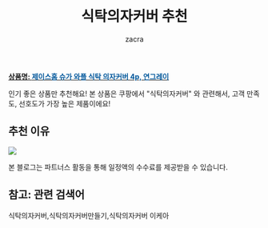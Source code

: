 ﻿---
layout: post
title:  "식탁의자커버 추천"
author: zacra
categories: [ 아이템 ]
tags: [식탁의자커버,식탁의자커버만들기,식탁의자커버 이케아]
image: https://static.coupangcdn.com/image/retail/images/2020/08/25/10/6/d7043848-cabd-4af3-8874-ddce6ff6ab81.jpg 
description: "쿠팡에서 식탁의자커버 관련 상품으로 가장 고객 선호도가 높은 제품 중 하나입니다."
---

<a href="https://link.coupang.com/re/AFFSDP?lptag=AF8407795&pageKey=2015248908&itemId=3428241305&vendorItemId=71414773643&traceid=V0-153-a505c141d47a6e0d"><b>상품명: <font color='#01579B'>제이스홈 슈가 와플 식탁 의자커버 4p, 연그레이</font></b></a>

인기 좋은 상품만 추천해요!
본 상품은 쿠팡에서 "식탁의자커버" 와 관련해서, 고객 만족도, 선호도가 가장 높은 제품이에요!


## 추천 이유 

<a href="https://link.coupang.com/re/AFFSDP?lptag=AF8407795&pageKey=2015248908&itemId=3428241305&vendorItemId=71414773643&traceid=V0-153-a505c141d47a6e0d"><img src="https://thumbnail7.coupangcdn.com/thumbnails/remote/q89/image/retail/images/2020/08/27/11/3/f0af21f3-9fee-42c4-8aa9-b016c81341f4.jpg"></a> 

본 블로그는 파트너스 활동을 통해 일정액의 수수료를 제공받을 수 있습니다.

## 참고: 관련 검색어    
식탁의자커버,식탁의자커버만들기,식탁의자커버 이케아